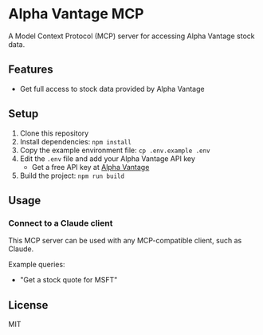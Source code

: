 # Alpha Vantage MCP

A Model Context Protocol (MCP) server for accessing Alpha Vantage stock data.

## Features

- Get full access to stock data provided by Alpha Vantage

## Setup

1. Clone this repository
2. Install dependencies: `npm install`
3. Copy the example environment file: `cp .env.example .env`
4. Edit the `.env` file and add your Alpha Vantage API key
   - Get a free API key at [Alpha Vantage](https://www.alphavantage.co/support/#api-key)
5. Build the project: `npm run build`

## Usage

### Connect to a Claude client

This MCP server can be used with any MCP-compatible client, such as Claude.

Example queries:
- "Get a stock quote for MSFT"

## License

MIT
